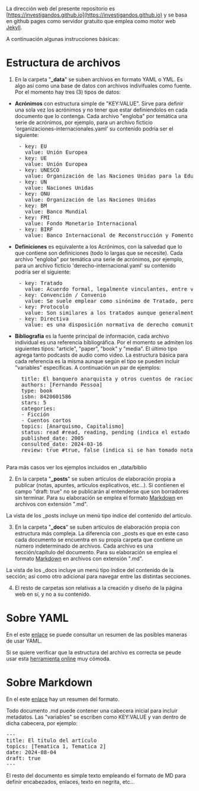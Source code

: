 La dirección web del presente repositorio es [https://investigandos.github.io](https://investigandos.github.io) y se basa en github pages como servidor gratuito que emplea como motor web [Jekyll](https://jekyllrb.com/).

A continuación algunas instrucciones básicas:

# Estructura de archivos

1. En la carpeta "**_data**" se suben archivos en formato YAML o YML. Es algo así como una base de datos con archivos indivifuales como fuente. Por el momento hay 
tres (3) tipos de datos:
- __Acrónimos__ con estructura simple de "KEY:VALUE". Sirve para definir una sola vez los acrónimos y no tener que estar definiendolos en cada documento que lo contenga. Cada archivo "engloba" por temática una serie de acrónimos, por ejemplo, para un archivo ficticio 'organizaciones-internacionales.yaml' su contenido podría ser el siguiente:
<pre>
    - key: EU
      value: Unión Europea
    - key: UE
      value: Unión Europea
    - key: UNESCO
      value: Organización de las Naciones Unidas para la Educación, la Ciencia y la Cultura
    - key: UN
      value: Naciones Unidas
    - key: ONU
      value: Organización de las Naciones Unidas
    - key: BM
      value: Banco Mundial
    - key: FMI
      value: Fondo Monetario Internacional
    - key: BIRF
      value: Banco Internacional de Reconstrucción y Fomento
</pre>
    
- __Definiciones__ es equivalente a los Acrónimos, con la salvedad que lo que contiene son definiciones (todo lo largas que se necesite). Cada archivo "engloba" por temática una serie de acrónimos, por ejemplo, para un archivo ficticio 'derecho-internacional.yaml' su contenido podría ser el siguiente:
<pre>
    - key: Tratado
      value: Acuerdo formal, legalmente vinculantes, entre varias partes, generalmente tres o más. Las partes son países o una unión regional de ellos.
    - key: Convención / Convenio
      value: Se suele emplear como sinónimo de Tratado, pero en realidad se trata de acuerdos multilaterales con un gran número de participantes, y a diferencia de los Tratados, no son legalmente vinculantes y suelen emplearse para definir marcos estratégicos o conceptos que no incluyen medidas específicas.
    - key: Protocolo
      value: Son similares a los tratados aunque generalmente se emplean para modificar, suplementar o aclarar un acuerdo.
    - key: Directiva
      value: es una disposición normativa de derecho comunitario que vincula a los Estados de la Unión o, en su caso, al Estado destinatario en la consecución de resultados u objetivos concretos en un plazo determinado, dejando, sin embargo, a las autoridades internas competentes la debida elección de la forma y los medios adecuados a tal fin. 
</pre>
- __Bibliografía__ es la fuente principal de información, cada archivo individual es una referencia bibliográfica. Por el momento se admiten los siguientes tipos: "article", "paper", "book" y "media". El  último tipo agrega tanto podcasts de audio como video. La estructura básica para cada referencia es la misma aunque según el tipo se pueden incluir "variables" específicas. A continuación un par de ejemplos:
    <pre>
    title: El banquero anarquista y otros cuentos de raciocinio
    authors: [Fernando Pessoa]
    type: book
    isbn: 8420601586
    stars: 5
    categories:
    - Ficción
    - Cuentos cortos
    topics: [Anarquismo, Capitalismo]
    status: read #read, reading, pending (indica el estado de lectura)
    published_date: 2005
    consulted_date: 2024-03-16
    review: true #true, false (indica si se han tomado notas o comentarios -> en caso positivo se mostrarán las notas recogidas)
    </pre>

Para más casos ver los ejemplos incluidos en _data/biblio

2. En la carpeta "**_posts**" se suben artículos de elaboración propia a publicar (notas, apuntes, artículos explicativos, etc...). Si contienen el campo "draft: true" no se publicarán al entenderse que son borradores sin terminar. Para su elaboración se emplea el formato [Markdown](https://www.markdownguide.org/cheat-sheet/) en archivos con extensión ".md".

La vista de los _posts incluye un menú tipo índice del contenido del artículo.

3. En la carpeta "**_docs**" se suben artículos de elaboración propia con estructura más compleja. La diferencia con _posts es que en este caso cada documento se encuentra en su propia carpeta que contiene un número indeterminado de archivos. Cada archivo es una sección/capítulo del documento. Para su elaboración se emplea el formato [Markdown](https://www.markdownguide.org/cheat-sheet/) en archivos con extensión ".md".

La vista de los _docs incluye un menú tipo índice del contenido de la sección; así como otro adicional para navegar entre las distintas secciones.

4. El resto de carpetas son relativas a la creación y diseño de la página web en sí, y no a su contenido.

# Sobre YAML
En el este [enlace](https://quickref.me/yaml.html) se puede consultar un resumen de las posibles maneras de usar YAML.

Si se quiere verificar que la estructura del archivo es correcta se peude usar esta [herramienta online](https://www.yamllint.com/) muy cómoda.


# Sobre Markdown
En el este [enlace](https://www.markdownguide.org/cheat-sheet/) hay un resumen del formato.

Todo documento .md puede contener una cabecera inicial para incluir metadatos. Las "variables" se escriben como KEY:VALUE y van dentro de dicha cabecera, por ejemplo:

<pre>
---
title: El título del artículo
topics: [Tematica 1, Tematica 2]
date: 2024-08-04
draft: true
---
</pre>

El resto del documento es simple texto empleando el formato de MD para definir encabezados, enlaces, texto en negrita, etc...



